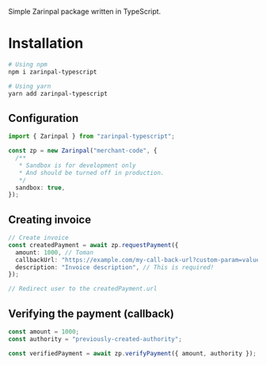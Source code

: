 Simple Zarinpal package written in TypeScript.

# Installation

```bash
# Using npm
npm i zarinpal-typescript

# Using yarn
yarn add zarinpal-typescript
```

## Configuration

```typescript
import { Zarinpal } from "zarinpal-typescript";

const zp = new Zarinpal("merchant-code", {
  /**
   * Sandbox is for development only
   * And should be turned off in production.
   */
  sandbox: true,
});
```

## Creating invoice

```typescript
// Create invoice
const createdPayment = await zp.requestPayment({
  amount: 1000, // Toman
  callbackUrl: "https://example.com/my-call-back-url?custom-param=value",
  description: "Invoice description", // This is required!
});

// Redirect user to the createdPayment.url
```

## Verifying the payment (callback)

```typescript
const amount = 1000;
const authority = "previously-created-authority";

const verifiedPayment = await zp.verifyPayment({ amount, authority });
```
